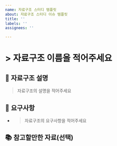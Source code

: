 ```yaml
---
name: 자료구조 스터디 템플릿
about: 자료구조 스터디 이슈 템플릿
title: ''
labels: ''
assignees: ''

---
```


# > 자료구조 이름을 적어주세요

## 📢 자료구조 설명

> 자료구조의 설명을 적어주세요

## 📜 요구사항
- > 자료구조의 요구사항을 적어주세요

## 📚 참고할만한 자료(선택)
